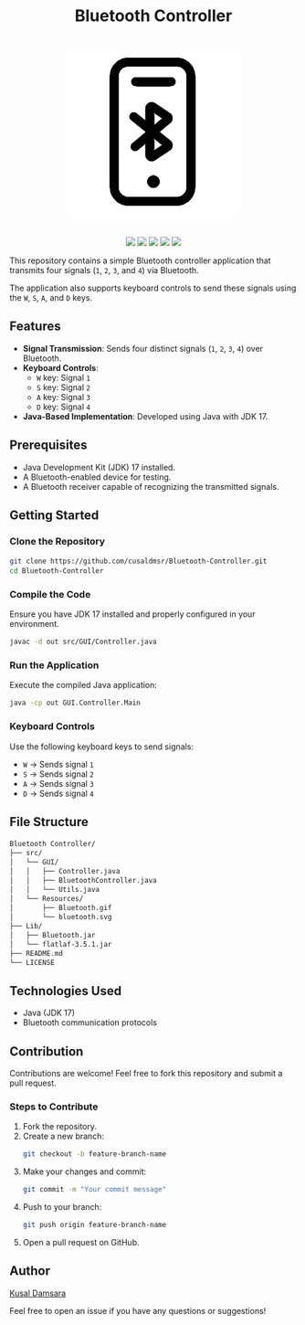 <h1 align="center">Bluetooth Controller </h1>

<br>
<div align="center">
<img src="src/Resources/Bluetooth.gif" width="300">
</div>
<br>

<p align="center">
        <img src="https://img.shields.io/github/created-at/cusaldmsr/Bluetooth-Controller"/>
        <img src="https://img.shields.io/github/commit-activity/m/cusaldmsr/Bluetooth-Controller"/>
        <img src="https://img.shields.io/github/forks/cusaldmsr/Bluetooth-Controller"/>
        <img src="https://img.shields.io/github/stars/cusaldmsr/Bluetooth-Controller"/>
        <img src="https://img.shields.io/github/watchers/cusaldmsr/Bluetooth-Controller"/>
</p>

<p align="center">
  
This repository contains a simple Bluetooth controller application that transmits four signals (`1`, `2`, `3`, and `4`) via Bluetooth. 

</p>

<p align="center">
  
  The application also supports keyboard controls to send these signals using the `W`, `S`, `A`, and `D` keys.
</p>

## Features

- **Signal Transmission**: Sends four distinct signals (`1`, `2`, `3`, `4`) over Bluetooth.
- **Keyboard Controls**:
  - `W` key: Signal `1`
  - `S` key: Signal `2`
  - `A` key: Signal `3`
  - `D` key: Signal `4`
- **Java-Based Implementation**: Developed using Java with JDK 17.

## Prerequisites

- Java Development Kit (JDK) 17 installed.
- A Bluetooth-enabled device for testing.
- A Bluetooth receiver capable of recognizing the transmitted signals.

## Getting Started

### Clone the Repository

```bash
git clone https://github.com/cusaldmsr/Bluetooth-Controller.git
cd Bluetooth-Controller
```

### Compile the Code

Ensure you have JDK 17 installed and properly configured in your environment.

```bash
javac -d out src/GUI/Controller.java
```

### Run the Application

Execute the compiled Java application:

```bash
java -cp out GUI.Controller.Main
```

### Keyboard Controls
Use the following keyboard keys to send signals:
- `W` -> Sends signal `1`
- `S` -> Sends signal `2`
- `A` -> Sends signal `3`
- `D` -> Sends signal `4`

## File Structure
```
Bluetooth Controller/
├── src/
│   └── GUI/
│   │   ├── Controller.java
│   │   ├── BluetoothController.java
│   │   └── Utils.java
│   └── Resources/
│       ├── Bluetooth.gif
│       └── bluetooth.svg
├── Lib/
│   ├── Bluetooth.jar
│   └── flatlaf-3.5.1.jar
├── README.md
└── LICENSE
```

## Technologies Used
- Java (JDK 17)
- Bluetooth communication protocols

## Contribution
Contributions are welcome! Feel free to fork this repository and submit a pull request.

### Steps to Contribute
1. Fork the repository.
2. Create a new branch:
   ```bash
   git checkout -b feature-branch-name
   ```
3. Make your changes and commit:
   ```bash
   git commit -m "Your commit message"
   ```
4. Push to your branch:
   ```bash
   git push origin feature-branch-name
   ```
5. Open a pull request on GitHub.


## Author
[Kusal Damsara](https://github.com/cusaldmsr)

Feel free to open an issue if you have any questions or suggestions!

